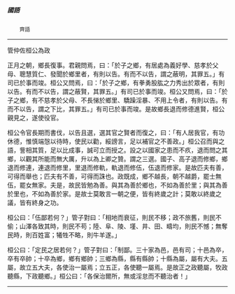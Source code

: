 

##### 國語
　　`齊語`

* * *

管仲佐桓公為政

正月之朝，鄉長復事。君親問焉，曰：「於子之鄉，有居處為義好學、慈孝於父母、聰慧質仁、發聞於鄉里者，有則以告。有而不以告，謂之蔽明，其罪五。」有司已於事而竣。桓公又問焉，曰：「於子之鄉，有拳勇股肱之力秀出於眾者，有則以告。有而不以告，謂之蔽賢，其罪五。」有司已於事而竣。桓公又問焉，曰：「於子之鄉，有不慈孝於父母、不長悌於鄉里、驕躁淫暴、不用上令者，有則以告。有而不以告，謂之下比，其罪五。」有司已於事而竣。是故鄉長退而修德進賢，桓公親見之，遂使役官。

桓公令官長期而書伐，以告且選，選其官之賢者而復之，曰：「有人居我官，有功休德，惟慎端愨以待時，使民以勸，綏謗言，足以補官之不善政。」桓公召而與之語，訾相其質，足以比成事，誠可立而授之。設之以國家之患而不疚，退而問之其鄉，以觀其所能而無大厲，升以為上卿之贊。謂之三選。國子、高子退而修鄉，鄉退而修連，連退而修里，里退而修軌，軌退而修伍，伍退而修家。是故匹夫有善，可得而舉也；匹夫有不善，可得而誅也。政既成，鄉不越長，朝不越爵，罷士無伍，罷女無家。夫是，故民皆勉為善。與其為善於鄉也，不如為善於里；與其為善於里也，不如為善於家。是故士莫敢言一朝之便，皆有終歲之計；莫敢以終歲之議，皆有終身之功。

桓公曰：「伍鄙若何？」管子對曰：「相地而衰征，則民不移；政不旅舊，則民不偷；山澤各致其時，則民不苟；陸、阜、陵、墐、井、田、疇均，則民不憾；無奪民時，則百姓富；犧牲不略，則牛羊遂。」

桓公曰：「定民之居若何？」管子對曰：「制鄙。三十家為邑，邑有司；十邑為卒，卒有卒帥；十卒為鄉，鄉有鄉帥；三鄉為縣，縣有縣帥；十縣為屬，屬有大夫。五屬，故立五大夫，各使治一屬焉；立五正，各使聽一屬焉。是故正之政聽屬，牧政聽縣，下政聽鄉。」桓公曰：「各保治爾所，無或淫怠而不聽治者！」

* * *

